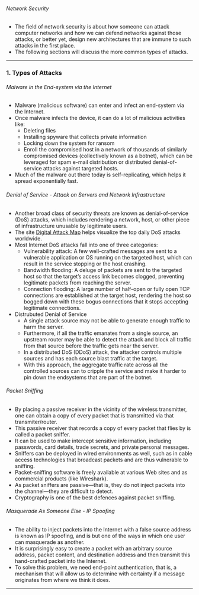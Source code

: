 
###### Network Security
* The field of network security is about how someone can attack computer networks and how we can defend networks against those attacks, or better yet, design new architectures that are immune to such attacks in the first place.
* The following sections will discuss the more common types of attacks.

***

### 1. Types of Attacks

###### Malware in the End-system via the Internet
* Malware (malicious software) can enter and infect an end-system via the Internet.
* Once malware infects the device, it can do a lot of malicious activities like:
	* Deleting files 
 	* Installing spyware that collects private information
  	* Locking down the system for ransom
  	* Enroll the compromised host in a network of thousands of similarly compromised devices (collectively known as a botnet), which can be leveraged for spam e-mail distribution or distributed denial-of-service attacks against targeted hosts.
* Much of the malware out there today is self-replicating, which helps it spread exponentially fast.

###### Denial of Service - Attack on Servers and Network Infrastructure
* Another broad class of security threats are known as denial-of-service (DoS) attacks, which includes rendering a network, host, or other piece of infrastructure unusable by legitimate users.
* The site [Digital Attack Map](https://www.digitalattackmap.com/) helps visualize the top daily DoS attacks worldwide.
* Most Internet DoS attacks fall into one of three categories:
	* Vulnerability attack: A few well-crafted messages are sent to a vulnerable application or OS running on the targeted host, which can result in the service stopping or the host crashing.
 	* Bandwidth flooding: A deluge of packets are sent to the targeted host so that the target’s access link becomes clogged, preventing legitimate packets from reaching the server.
  	* Connection flooding: A large number of half-open or fully open TCP connections are established at the target host, rendering the host so bogged down with these bogus connections that it stops accepting legitimate connections.
* Distrubuted Denial of Service
	* A single attack source may not be able to generate enough traffic to harm the server.
 	* Furthermore, if all the traffic emanates from a single source, an upstream router may be able to detect the attack and block all traffic from that source before the traffic gets near the server.
  	* In a distributed DoS (DDoS) attack, the attacker controls multiple sources and has each source blast traffic at the target.
  	* With this approach, the aggregate traffic rate across all the controlled sources can to cripple the service and make it harder to pin down the endsystems that are part of the botnet. 

###### Packet Sniffing
* By placing a passive receiver in the vicinity of the wireless transmitter, one can obtain a copy of every packet that is transmitted via that transmiter/router.
* This passive receiver that records a copy of every packet that flies by is called a packet sniffer.
* It can be used to make intercept sensitive information, including passwords, card details, trade secrets, and private personal messages.
* Sniffers can be deployed in wired environments as well, such as in cable access technologies that broadcast packets and are thus vulnerable to sniffing.
* Packet-sniffing software is freely available at various Web sites and as commercial products (like Wireshark). 
* As packet sniffers are passive—that is, they do not inject packets into the channel—they are difficult to detect.
* Cryptography is one of the best defences against packet sniffing.

###### Masquerade As Someone Else - IP Spoofing
* The ability to inject packets into the Internet with a false source address is known as IP spoofing, and is but one of the ways in which one user can masquerade as another.
* It is surprisingly easy to create a packet with an arbitrary source address, packet content, and destination address and then transmit this hand-crafted packet into the Internet.
* To solve this problem, we need end-point authentication, that is, a mechanism that will allow us to determine with certainty if a message originates from where we think it does.

***
